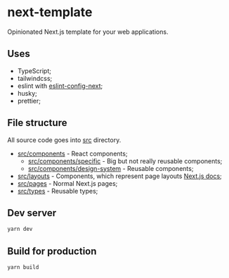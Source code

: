 # next-template

Opinionated Next.js template for your web applications.

## Uses

- TypeScript;
- tailwindcss;
- eslint with [eslint-config-next](https://npmjs.com/package/eslint-config-next);
- husky;
- prettier;

## File structure

All source code goes into [src](./src) directory.

- [src/components](./src/components) - React components;
  - [src/components/specific](./src/components/specific) - Big but not really reusable components;
  - [src/components/design-system](./src/components/design-system) - Reusable components;
- [src/layouts](./src/layouts) - Components, which represent page layouts [Next.js docs](https://nextjs.org/docs/basic-features/layouts);
- [src/pages](./src/pages) - Normal Next.js pages;
- [src/types](./src/types) - Reusable types;

## Dev server

```bash
yarn dev
```

## Build for production

```bash
yarn build
```
